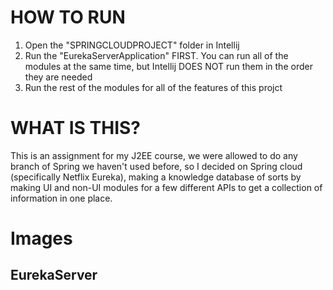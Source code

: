 # HOW TO RUN
1. Open the "SPRINGCLOUDPROJECT" folder in Intellij
2. Run the "EurekaServerApplication" FIRST. You can run all of the modules at the same time, but Intellij DOES NOT run them in the order they are needed
3. Run the rest of the modules for all of the features of this projct

# WHAT IS THIS?
This is an assignment for my J2EE course, we were allowed to do any branch of Spring we haven't used before, so I decided on Spring cloud (specifically Netflix Eureka), making a knowledge database of sorts by making UI and non-UI modules for a few different APIs to get a collection of information in one place.

# Images
## EurekaServer
